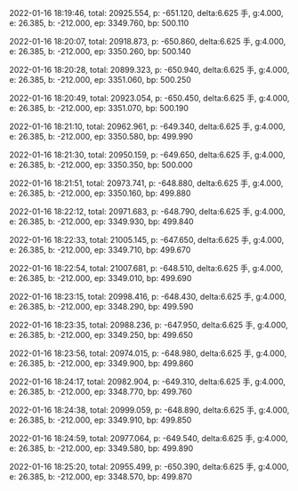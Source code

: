 2022-01-16 18:19:46, total: 20925.554, p: -651.120, delta:6.625 手, g:4.000, e: 26.385, b: -212.000, ep: 3349.760, bp: 500.110

2022-01-16 18:20:07, total: 20918.873, p: -650.860, delta:6.625 手, g:4.000, e: 26.385, b: -212.000, ep: 3350.260, bp: 500.140

2022-01-16 18:20:28, total: 20899.323, p: -650.940, delta:6.625 手, g:4.000, e: 26.385, b: -212.000, ep: 3351.060, bp: 500.250

2022-01-16 18:20:49, total: 20923.054, p: -650.450, delta:6.625 手, g:4.000, e: 26.385, b: -212.000, ep: 3351.070, bp: 500.190

2022-01-16 18:21:10, total: 20962.961, p: -649.340, delta:6.625 手, g:4.000, e: 26.385, b: -212.000, ep: 3350.580, bp: 499.990

2022-01-16 18:21:30, total: 20950.159, p: -649.650, delta:6.625 手, g:4.000, e: 26.385, b: -212.000, ep: 3350.350, bp: 500.000

2022-01-16 18:21:51, total: 20973.741, p: -648.880, delta:6.625 手, g:4.000, e: 26.385, b: -212.000, ep: 3350.160, bp: 499.880

2022-01-16 18:22:12, total: 20971.683, p: -648.790, delta:6.625 手, g:4.000, e: 26.385, b: -212.000, ep: 3349.930, bp: 499.840

2022-01-16 18:22:33, total: 21005.145, p: -647.650, delta:6.625 手, g:4.000, e: 26.385, b: -212.000, ep: 3349.710, bp: 499.670

2022-01-16 18:22:54, total: 21007.681, p: -648.510, delta:6.625 手, g:4.000, e: 26.385, b: -212.000, ep: 3349.010, bp: 499.690

2022-01-16 18:23:15, total: 20998.416, p: -648.430, delta:6.625 手, g:4.000, e: 26.385, b: -212.000, ep: 3348.290, bp: 499.590

2022-01-16 18:23:35, total: 20988.236, p: -647.950, delta:6.625 手, g:4.000, e: 26.385, b: -212.000, ep: 3349.250, bp: 499.650

2022-01-16 18:23:56, total: 20974.015, p: -648.980, delta:6.625 手, g:4.000, e: 26.385, b: -212.000, ep: 3349.900, bp: 499.860

2022-01-16 18:24:17, total: 20982.904, p: -649.310, delta:6.625 手, g:4.000, e: 26.385, b: -212.000, ep: 3348.770, bp: 499.760

2022-01-16 18:24:38, total: 20999.059, p: -648.890, delta:6.625 手, g:4.000, e: 26.385, b: -212.000, ep: 3349.910, bp: 499.850

2022-01-16 18:24:59, total: 20977.064, p: -649.540, delta:6.625 手, g:4.000, e: 26.385, b: -212.000, ep: 3349.580, bp: 499.890

2022-01-16 18:25:20, total: 20955.499, p: -650.390, delta:6.625 手, g:4.000, e: 26.385, b: -212.000, ep: 3348.570, bp: 499.870